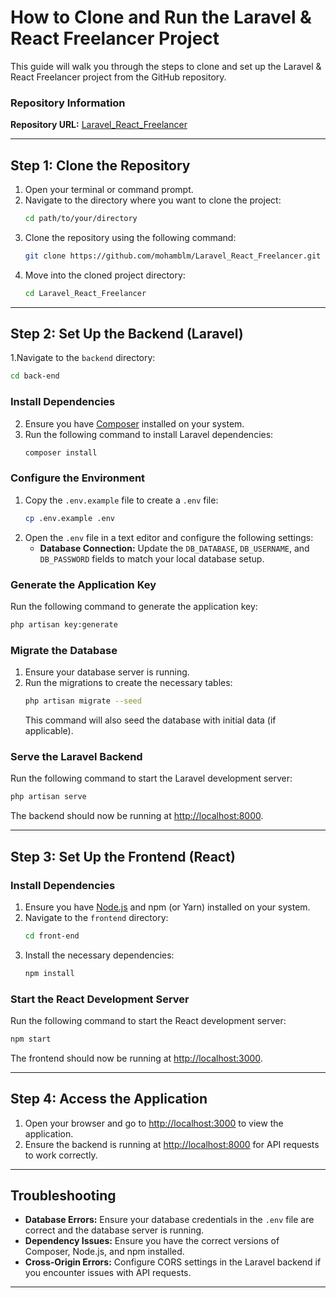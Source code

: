 # How to Clone and Run the Laravel & React Freelancer Project

This guide will walk you through the steps to clone and set up the Laravel & React Freelancer project from the GitHub repository.

### Repository Information
**Repository URL:** [Laravel_React_Freelancer](https://github.com/mohamblm/Laravel_React_Freelancer)

---

## Step 1: Clone the Repository
1. Open your terminal or command prompt.
2. Navigate to the directory where you want to clone the project:
   ```bash
   cd path/to/your/directory
   ```
3. Clone the repository using the following command:
   ```bash
   git clone https://github.com/mohamblm/Laravel_React_Freelancer.git
   ```
4. Move into the cloned project directory:
   ```bash
   cd Laravel_React_Freelancer
   ```

---

## Step 2: Set Up the Backend (Laravel)
1.Navigate to the `backend` directory:
   ```bash
   cd back-end
   ```
### Install Dependencies
2. Ensure you have [Composer](https://getcomposer.org/) installed on your system.
3. Run the following command to install Laravel dependencies:
   ```bash
   composer install
   ```

### Configure the Environment
1. Copy the `.env.example` file to create a `.env` file:
   ```bash
   cp .env.example .env
   ```
2. Open the `.env` file in a text editor and configure the following settings:
   - **Database Connection:** Update the `DB_DATABASE`, `DB_USERNAME`, and `DB_PASSWORD` fields to match your local database setup.
   
### Generate the Application Key
Run the following command to generate the application key:
   ```bash
   php artisan key:generate
   ```

### Migrate the Database
1. Ensure your database server is running.
2. Run the migrations to create the necessary tables:
   ```bash
   php artisan migrate --seed
   ```
   This command will also seed the database with initial data (if applicable).

### Serve the Laravel Backend
Run the following command to start the Laravel development server:
   ```bash
   php artisan serve
   ```
The backend should now be running at [http://localhost:8000](http://localhost:8000).

---

## Step 3: Set Up the Frontend (React)

### Install Dependencies
1. Ensure you have [Node.js](https://nodejs.org/) and npm (or Yarn) installed on your system.
2. Navigate to the `frontend` directory:
   ```bash
   cd front-end
   ```
3. Install the necessary dependencies:
   ```bash
   npm install
   ```

### Start the React Development Server
Run the following command to start the React development server:
   ```bash
   npm start
   ```
The frontend should now be running at [http://localhost:3000](http://localhost:3000).

---

## Step 4: Access the Application
1. Open your browser and go to [http://localhost:3000](http://localhost:3000) to view the application.
2. Ensure the backend is running at [http://localhost:8000](http://localhost:8000) for API requests to work correctly.

---

## Troubleshooting
- **Database Errors:** Ensure your database credentials in the `.env` file are correct and the database server is running.
- **Dependency Issues:** Ensure you have the correct versions of Composer, Node.js, and npm installed.
- **Cross-Origin Errors:** Configure CORS settings in the Laravel backend if you encounter issues with API requests.

---


